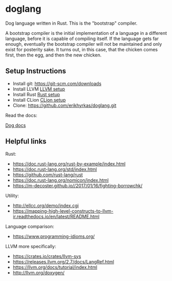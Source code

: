 # doglang

Dog language written in Rust. This is the "bootstrap" compiler.

A bootstrap compiler is the initial implementation of a language in a different language, before
it is capable of compiling itself. If the language gets far enough, eventually the bootstrap
compiler will not be maintained and only exist for posterity sake. It turns out, in this case, that 
the chicken comes first, then the egg, and then the new chicken.

## Setup Instructions

* Install git: https://git-scm.com/downloads
* Install LLVM [LLVM setup](llvm%20setup.md)
* Install Rust [Rust setup](rust%20setup.md)
* Install CLion [CLion setup](clion%20setup.md)
* Clone: https://github.com/erikhyrkas/doglang.git

Read the docs:

[Dog docs](https://github.com/erikhyrkas/doglang/blob/main/docs/README.md)

## Helpful links
Rust:
* https://doc.rust-lang.org/rust-by-example/index.html
* https://doc.rust-lang.org/std/index.html
* https://github.com/rust-lang/rust
* https://doc.rust-lang.org/nomicon/index.html
* https://m-decoster.github.io//2017/01/16/fighting-borrowchk/ 
 
Utility:
* http://ellcc.org/demo/index.cgi
* https://mapping-high-level-constructs-to-llvm-ir.readthedocs.io/en/latest/README.html

Language comparison:
* https://www.programming-idioms.org/
  
LLVM more specifically:
* https://crates.io/crates/llvm-sys
* https://releases.llvm.org/2.7/docs/LangRef.html
* https://llvm.org/docs/tutorial/index.html
* http://llvm.org/doxygen/